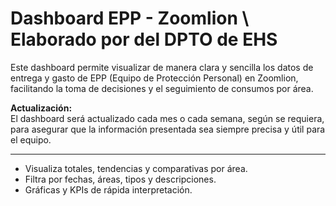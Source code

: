 # Dashboard EPP - Zoomlion \ Elaborado por del DPTO de EHS 

Este dashboard permite visualizar de manera clara y sencilla los datos de entrega y gasto de EPP (Equipo de Protección Personal) en Zoomlion, facilitando la toma de decisiones y el seguimiento de consumos por área.

**Actualización:**  
El dashboard será actualizado cada mes o cada semana, según se requiera, para asegurar que la información presentada sea siempre precisa y útil para el equipo.

---
- Visualiza totales, tendencias y comparativas por área.
- Filtra por fechas, áreas, tipos y descripciones.
- Gráficas y KPIs de rápida interpretación.
